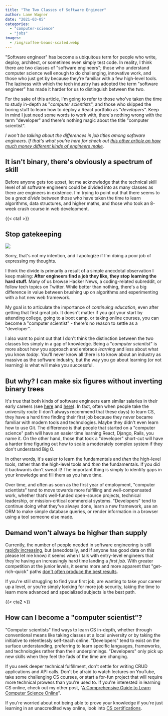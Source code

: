 ```yaml
---
title: "The Two Classes of Software Engineer"
author: Lane Wagner
date: "2021-03-05"
categories: 
  - "computer-science"
  - "jobs"
images:
  - /img/coffee-beans-scaled.webp
---
```


"Software engineer" has become a ubiquitous term for people who write, deploy, architect, or sometimes even simply test code. In reality, I think there are two classes of "software engineers"; those who understand computer science well enough to do challenging, innovative work, and those who just get by because they’re familiar with a few high-level tools. The laziness with which the tech industry has adopted the term "software engineer" has made it harder for us to distinguish between the two.

For the sake of this article, I'm going to refer to those who've taken the time to study in-depth as "_computer scientists_", and those who skipped the boring stuff to learn how to deploy a React portfolio as "_developers_". Keep in mind I just need some words to work with, there's nothing wrong with the term "developer" and there's nothing magic about the title "computer scientist".

_I won't be talking about the differences in job titles among software engineers. If that's what you're here for check out [this other article on how much money different kinds of engineers make](/jobs/highest-paying-computer-science-jobs/)._

## It isn't binary, there's obviously a spectrum of skill

Before anyone gets too upset, let me acknowledge that the technical skill level of all software engineers could be divided into as many classes as there are engineers in existence. I'm trying to point out that there seems to be a _great divide_ between those who have taken the time to learn algorithms, data structures, and higher maths, and those who took an 8-week crash course in web development.

{{< cta1 >}}

## Stop gatekeeping

![](/img/i-am-the-gatekeeper-41079851.jpg)

Sorry, that's not my intention, and I apologize if I'm doing a poor job of expressing my thoughts.

I think the divide is primarily a result of a simple anecdotal observation I keep making: **After engineers find a job they like, they stop learning the hard stuff.** Many of us browse Hacker News, a coding-related subreddit, or follow tech topics on Twitter. While better than nothing, there's a big difference in value between brushing up on algorithms and experimenting with a hot new web framework.

My goal is to articulate the importance of _continuing education_, even after getting that first great job. It doesn't matter if you got your start by attending college, going to a boot camp, or taking online courses, you can become a "computer scientist" - there's no reason to settle as a "developer".

I also want to point out that I don't think the distinction between the two classes lies simply in a gap of knowledge. Being a "_computer scientist_" is more about how you approach and embrace _learning_ and less about what you know _today_. You'll never know all there is to know about an industry as massive as the software industry, but the way you go about learning (or not learning) is what will make you successful.

## But why? I can make six figures without inverting binary trees

It's true that both kinds of software engineers earn similar salaries in their early careers (see [here](https://www.coursereport.com/2020-guide-to-coding-bootcamps-by-course-report.pdf) and [here](https://www.naceweb.org/job-market/compensation/computer-science-grads-projected-to-be-top-paid-in-major/)). In fact, often when people take the university route (I don't always recommend that these days) to learn CS, they have a hard time finding their first job because they never became familiar with modern tools and technologies. Maybe they didn't even learn how to use Git. The difference is that people that started on a "computer science" path will have an easier time learning React, Django, Rails, you name it. On the other hand, those that took a "developer" short-cut will have a harder time figuring out how to scale a moderately complex system if they don't understand Big O.

In other words, it's easier to learn the fundamentals and _then_ the high-level tools, rather than the high-level tools and _then_ the fundamentals. If you did it backwards don't sweat it! The important thing is simply to identify gaps in your knowledge and fill them as you have time.

Over time, and often as soon as the first year of employment, "computer scientists" tend to move towards more fulfilling and well-compensated work, whether that’s well-funded open-source projects, technical leadership, or mission-critical commercial systems. "Developers" tend to continue doing what they've always done, learn a new framework, use an ORM to make simple database queries, or render information in a browser using a tool someone else made.

## Demand won't always be higher than supply

Currently, the number of people needed in software engineering is still [rapidly increasing](http://econdataus.com/claim400k.htm), but (anecdotally, and if anyone has good data on this please let me know) it seems when I talk with entry-level engineers that they're having an increasingly hard time landing a _first job_. With greater competition at the junior levels, it seems more and more apparent that "get-rich-quick" paths [don't often produce the best results](/jobs/getting-a-job-after-coding-bootcamp-is-hard/).

If you're still struggling to find your first job, are wanting to take your career up a level, or you're simply looking for more job security, taking the time to learn more advanced and specialized subjects is the best path.

{{< cta2 >}}

## How can I become a "computer scientist"?

"Computer scientists" find ways to learn CS in-depth, whether through conventional means like taking classes at a local university or by taking the initiative to relentlessly self-teach online. "Developers" tend to exist on the surface understanding, preferring to learn specific languages, frameworks, and technologies rather than their underpinnings. "Developers" only pick up new skills when they feel the fads of the time are changing.

If you seek deeper technical fulfillment, don't settle for writing CRUD applications and API calls. Don't be afraid to watch lectures on YouTube, take some challenging CS courses, or start a for-fun project that will require more technical prowess than you're used to. If you're interested in learning CS online, check out my other post, "[A Comprehensive Guide to Learn Computer Science Online](/computer-science/comprehensive-guide-to-learn-computer-science-online/)".

If you're worried about not being able to prove your knowledge if you're just learning in an unaccredited way online, look into [CS certifications](/jobs/guide-to-certificate-in-computer-science/).
